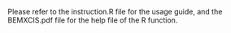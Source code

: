 Please refer to the instruction.R file for the usage guide, and the BEMXCIS.pdf file for the help file of the R function.
